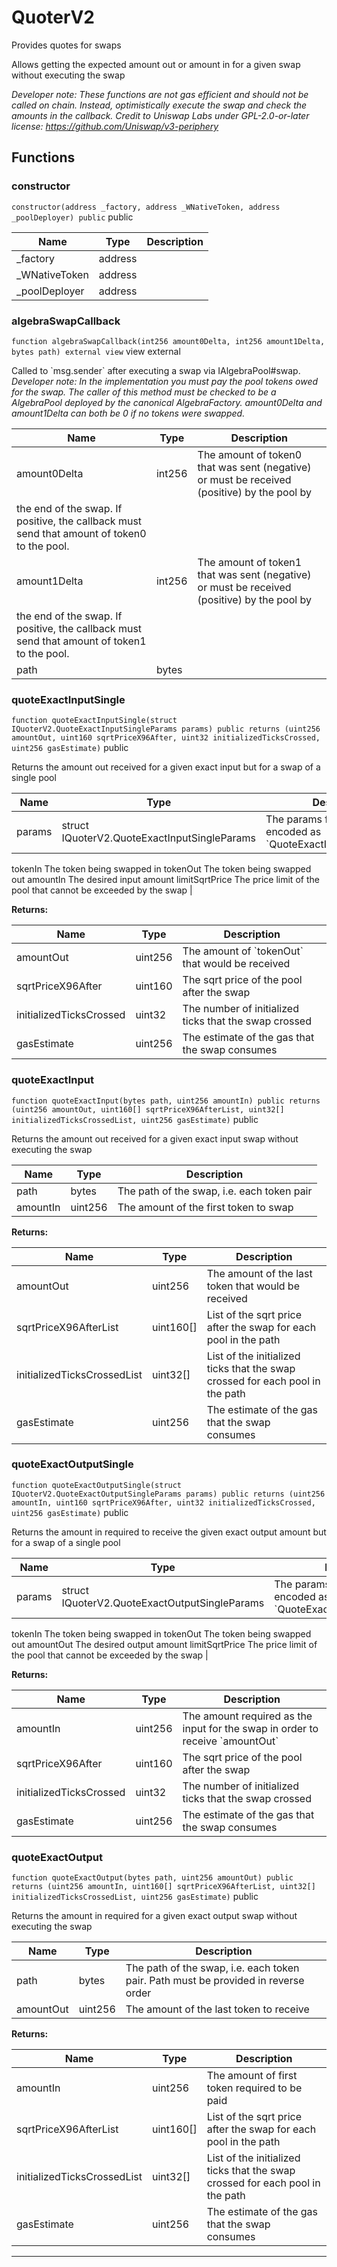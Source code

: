 

# QuoterV2


Provides quotes for swaps

Allows getting the expected amount out or amount in for a given swap without executing the swap

*Developer note: These functions are not gas efficient and should _not_ be called on chain. Instead, optimistically execute
the swap and check the amounts in the callback.
Credit to Uniswap Labs under GPL-2.0-or-later license:
https://github.com/Uniswap/v3-periphery*




## Functions
### constructor


`constructor(address _factory, address _WNativeToken, address _poolDeployer) public`  public





| Name | Type | Description |
| ---- | ---- | ----------- |
| _factory | address |  |
| _WNativeToken | address |  |
| _poolDeployer | address |  |


### algebraSwapCallback


`function algebraSwapCallback(int256 amount0Delta, int256 amount1Delta, bytes path) external view` view external

Called to &#x60;msg.sender&#x60; after executing a swap via IAlgebraPool#swap.
*Developer note: In the implementation you must pay the pool tokens owed for the swap.
The caller of this method _must_ be checked to be a AlgebraPool deployed by the canonical AlgebraFactory.
amount0Delta and amount1Delta can both be 0 if no tokens were swapped.*



| Name | Type | Description |
| ---- | ---- | ----------- |
| amount0Delta | int256 | The amount of token0 that was sent (negative) or must be received (positive) by the pool by the end of the swap. If positive, the callback must send that amount of token0 to the pool. |
| amount1Delta | int256 | The amount of token1 that was sent (negative) or must be received (positive) by the pool by the end of the swap. If positive, the callback must send that amount of token1 to the pool. |
| path | bytes |  |


### quoteExactInputSingle


`function quoteExactInputSingle(struct IQuoterV2.QuoteExactInputSingleParams params) public returns (uint256 amountOut, uint160 sqrtPriceX96After, uint32 initializedTicksCrossed, uint256 gasEstimate)`  public

Returns the amount out received for a given exact input but for a swap of a single pool



| Name | Type | Description |
| ---- | ---- | ----------- |
| params | struct IQuoterV2.QuoteExactInputSingleParams | The params for the quote, encoded as &#x60;QuoteExactInputSingleParams&#x60; tokenIn The token being swapped in tokenOut The token being swapped out amountIn The desired input amount limitSqrtPrice The price limit of the pool that cannot be exceeded by the swap |

**Returns:**

| Name | Type | Description |
| ---- | ---- | ----------- |
| amountOut | uint256 | The amount of &#x60;tokenOut&#x60; that would be received |
| sqrtPriceX96After | uint160 | The sqrt price of the pool after the swap |
| initializedTicksCrossed | uint32 | The number of initialized ticks that the swap crossed |
| gasEstimate | uint256 | The estimate of the gas that the swap consumes |

### quoteExactInput


`function quoteExactInput(bytes path, uint256 amountIn) public returns (uint256 amountOut, uint160[] sqrtPriceX96AfterList, uint32[] initializedTicksCrossedList, uint256 gasEstimate)`  public

Returns the amount out received for a given exact input swap without executing the swap



| Name | Type | Description |
| ---- | ---- | ----------- |
| path | bytes | The path of the swap, i.e. each token pair |
| amountIn | uint256 | The amount of the first token to swap |

**Returns:**

| Name | Type | Description |
| ---- | ---- | ----------- |
| amountOut | uint256 | The amount of the last token that would be received |
| sqrtPriceX96AfterList | uint160[] | List of the sqrt price after the swap for each pool in the path |
| initializedTicksCrossedList | uint32[] | List of the initialized ticks that the swap crossed for each pool in the path |
| gasEstimate | uint256 | The estimate of the gas that the swap consumes |

### quoteExactOutputSingle


`function quoteExactOutputSingle(struct IQuoterV2.QuoteExactOutputSingleParams params) public returns (uint256 amountIn, uint160 sqrtPriceX96After, uint32 initializedTicksCrossed, uint256 gasEstimate)`  public

Returns the amount in required to receive the given exact output amount but for a swap of a single pool



| Name | Type | Description |
| ---- | ---- | ----------- |
| params | struct IQuoterV2.QuoteExactOutputSingleParams | The params for the quote, encoded as &#x60;QuoteExactOutputSingleParams&#x60; tokenIn The token being swapped in tokenOut The token being swapped out amountOut The desired output amount limitSqrtPrice The price limit of the pool that cannot be exceeded by the swap |

**Returns:**

| Name | Type | Description |
| ---- | ---- | ----------- |
| amountIn | uint256 | The amount required as the input for the swap in order to receive &#x60;amountOut&#x60; |
| sqrtPriceX96After | uint160 | The sqrt price of the pool after the swap |
| initializedTicksCrossed | uint32 | The number of initialized ticks that the swap crossed |
| gasEstimate | uint256 | The estimate of the gas that the swap consumes |

### quoteExactOutput


`function quoteExactOutput(bytes path, uint256 amountOut) public returns (uint256 amountIn, uint160[] sqrtPriceX96AfterList, uint32[] initializedTicksCrossedList, uint256 gasEstimate)`  public

Returns the amount in required for a given exact output swap without executing the swap



| Name | Type | Description |
| ---- | ---- | ----------- |
| path | bytes | The path of the swap, i.e. each token pair. Path must be provided in reverse order |
| amountOut | uint256 | The amount of the last token to receive |

**Returns:**

| Name | Type | Description |
| ---- | ---- | ----------- |
| amountIn | uint256 | The amount of first token required to be paid |
| sqrtPriceX96AfterList | uint160[] | List of the sqrt price after the swap for each pool in the path |
| initializedTicksCrossedList | uint32[] | List of the initialized ticks that the swap crossed for each pool in the path |
| gasEstimate | uint256 | The estimate of the gas that the swap consumes |





---

